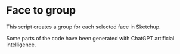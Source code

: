 # Face to group
This script creates a group for each selected face in Sketchup.

Some parts of the code have been generated with ChatGPT artificial intelligence.
